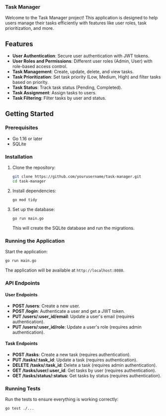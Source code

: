 ### Task Manager

Welcome to the Task Manager project! This application is designed to help users manage their tasks efficiently with features like user roles, task prioritization, and more.

## Features

- **User Authentication**: Secure user authentication with JWT tokens.
- **User Roles and Permissions**: Different user roles (Admin, User) with role-based access control.
- **Task Management**: Create, update, delete, and view tasks.
- **Task Prioritization**: Set task priority (Low, Medium, High) and filter tasks based on priority.
- **Task Status**: Track task status (Pending, Completed).
- **Task Assignment**: Assign tasks to users.
- **Task Filtering**: Filter tasks by user and status.

## Getting Started

### Prerequisites

- Go 1.16 or later
- SQLite

### Installation

1. Clone the repository:

   ```sh
   git clone https://github.com/yourusername/task-manager.git
   cd task-manager
   ```

2. Install dependencies:

   ```sh
   go mod tidy
   ```

3. Set up the database:

   ```sh
   go run main.go
   ```

   This will create the SQLite database and run the migrations.

### Running the Application

Start the application:

```sh
go run main.go
```

The application will be available at `http://localhost:8080`.

### API Endpoints

#### User Endpoints

- **POST /users**: Create a new user.
- **POST /login**: Authenticate a user and get a JWT token.
- **PUT /users/:user_id/email**: Update a user's email (requires authentication).
- **PUT /users/:user_id/role**: Update a user's role (requires admin authentication).

#### Task Endpoints

- **POST /tasks**: Create a new task (requires authentication).
- **PUT /tasks/:task_id**: Update a task (requires authentication).
- **DELETE /tasks/:task_id**: Delete a task (requires admin authentication).
- **GET /tasks/user/:user_id**: Get tasks by user (requires authentication).
- **GET /tasks/status/:status**: Get tasks by status (requires authentication).

### Running Tests

Run the tests to ensure everything is working correctly:

```sh
go test ./...
```
